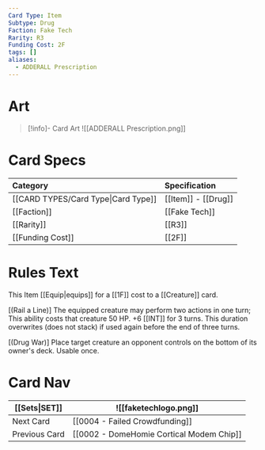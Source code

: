 ```yaml
---
Card Type: Item
Subtype: Drug
Faction: Fake Tech
Rarity: R3
Funding Cost: 2F
tags: []
aliases:
  - ADDERALL Prescription
---
```

# Art

> [!info]- Card Art
> ![[ADDERALL Prescription.png]]

# Card Specs

| Category | Specification| 
| :--- | :--- |
| [[CARD TYPES/Card Type\|Card Type]] | [[Item]] - [[Drug]] |  
| [[Faction]] | [[Fake Tech]] | 
| [[Rarity]] | [[R3]] |  
| [[Funding Cost]] | [[2F]] |  

# Rules Text  

This Item [[Equip|equips]] for a [[1F]] cost to a [[Creature]] card.  

[(Rail a Line)] The equipped creature may perform two actions in one turn;
This ability costs that creature 50 HP.
+6 [[INT]] for 3 turns. This duration overwrites (does not stack) if used again before the end of three turns.  

[(Drug War)] Place target creature an opponent controls on the bottom of its owner's deck. Usable once.  

# Card Nav

| [[Sets\|SET]] | ![[faketechlogo.png]] |
| --------------------------- | --------------------- |
| Next Card                   | [[0004 - Failed Crowdfunding]]                  |
| Previous Card               | [[0002 - DomeHomie Cortical Modem Chip]]                  |

